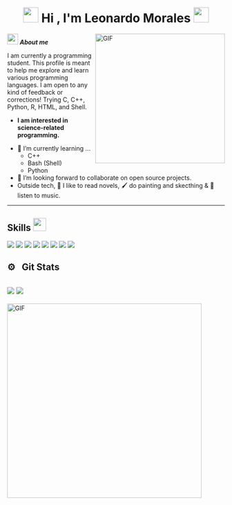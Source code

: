 <h1 align="center"> <img src="https://emoji.gg/assets/emoji/7333-parrotdance.gif" width ="35"> Hi , I'm Leonardo Morales <img src="https://emoji.gg/assets/emoji/7333-parrotdance.gif" width ="35"> </h1>

<img align="right" alt="GIF" height="300px" src="https://media3.giphy.com/media/v1.Y2lkPTc5MGI3NjExM2Fsd3k2dXdjcDJqbmQ2eTRmenVkZ2ZqYmt6N3E3OXplemN0NnJzNCZlcD12MV9pbnRlcm5hbF9naWZfYnlfaWQmY3Q9Zw/heIX5HfWgEYlW/giphy.webp" />

<img src="https://cdn3.emoji.gg/emojis/44476-froggydance.gif" width = "25"> ***About me***

I am currently a programming student. This profile is meant to help me explore and learn various programming languages. I am open to any kind of feedback or corrections! Trying C, C++, Python, R, HTML, and Shell. 
* **I am interested in science-related programming.**
- 🌱 I’m currently learning ...
  - C++
  - Bash (Shell)
  - Python
- 👯 I’m looking forward to collaborate on open source projects.
- Outside tech, 📖 I like to read novels, 🖌️ do painting and skecthing & 🎵 listen to music.
---

## Skills <img src="https://media.giphy.com/media/iY8CRBdQXODJSCERIr/giphy.gif" width="30px">&nbsp; 
<span> 
  <img src="https://img.shields.io/badge/C%2B%2B-00599C?style=for-the-badge&logo=c%2B%2B&logoColor=white">
  <img src="https://img.shields.io/badge/C-00599C?style=for-the-badge&logo=c&logoColor=white">
  <img src="https://img.shields.io/badge/Visual_Studio_Code-0078D4?style=for-the-badge&logo=visual%20studio%20code&logoColor=white">
  <img src="https://img.shields.io/badge/Linux-FCC624?style=for-the-badge&logo=linux&logoColor=black">
  <img src="https://img.shields.io/badge/Git-F05032?style=for-the-badge&logo=git&logoColor=white">
  <img src="https://img.shields.io/badge/Shell_Script-121011?style=for-the-badge&logo=gnu-bash&logoColor=white">
  <img src="https://img.shields.io/badge/MySQL-00000F?style=for-the-badge&logo=mysql&logoColor=white">
  <img src="https://img.shields.io/badge/Python-3776AB?style=for-the-badge&logo=python&logoColor=white">
</span>

## ⚙️ &nbsp; Git Stats

![](https://github-readme-stats.vercel.app/api?username=leomorgzzz&theme=dark&show_icons=true")
![](https://github-readme-stats.vercel.app/api/top-langs/?username=leomorgzzz&theme=dark&hide_border=false&include_all_commits=false&count_private=false&layout=compact) 
---

<img align="center" alt="GIF" height="450px"
src=https://media3.giphy.com/media/v1.Y2lkPTc5MGI3NjExdXpveTJ1bGdpbzZyM21wMjJnb3ZvbWozYTA5dWgwOHpuM21jcTA4eSZlcD12MV9pbnRlcm5hbF9naWZfYnlfaWQmY3Q9Zw/l0IrIkq7Q3iRII0hy/giphy.webp />

